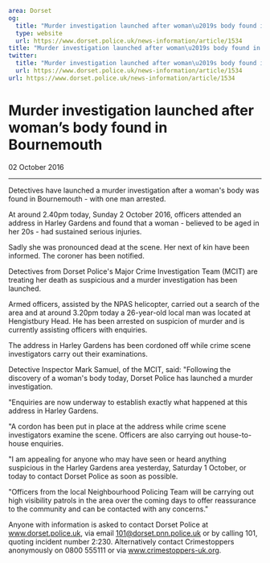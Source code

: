 ```yaml
area: Dorset
og:
  title: "Murder investigation launched after woman\u2019s body found in Bournemouth"
  type: website
  url: https://www.dorset.police.uk/news-information/article/1534
title: "Murder investigation launched after woman\u2019s body found in Bournemouth |"
twitter:
  title: "Murder investigation launched after woman\u2019s body found in Bournemouth"
  url: https://www.dorset.police.uk/news-information/article/1534
url: https://www.dorset.police.uk/news-information/article/1534
```

# Murder investigation launched after woman’s body found in Bournemouth

02 October 2016

* * *

Detectives have launched a murder investigation after a woman's body was found in Bournemouth - with one man arrested.

At around 2.40pm today, Sunday 2 October 2016, officers attended an address in Harley Gardens and found that a woman - believed to be aged in her 20s - had sustained serious injuries.

Sadly she was pronounced dead at the scene. Her next of kin have been informed. The coroner has been notified.

Detectives from Dorset Police's Major Crime Investigation Team (MCIT) are treating her death as suspicious and a murder investigation has been launched.

Armed officers, assisted by the NPAS helicopter, carried out a search of the area and at around 3.20pm today a 26-year-old local man was located at Hengistbury Head. He has been arrested on suspicion of murder and is currently assisting officers with enquiries.

The address in Harley Gardens has been cordoned off while crime scene investigators carry out their examinations.

Detective Inspector Mark Samuel, of the MCIT, said: "Following the discovery of a woman's body today, Dorset Police has launched a murder investigation.

"Enquiries are now underway to establish exactly what happened at this address in Harley Gardens.

"A cordon has been put in place at the address while crime scene investigators examine the scene. Officers are also carrying out house-to-house enquiries.

"I am appealing for anyone who may have seen or heard anything suspicious in the Harley Gardens area yesterday, Saturday 1 October, or today to contact Dorset Police as soon as possible.

"Officers from the local Neighbourhood Policing Team will be carrying out high visibility patrols in the area over the coming days to offer reassurance to the community and can be contacted with any concerns."

Anyone with information is asked to contact Dorset Police at www.dorset.police.uk, via email 101@dorset.pnn.police.uk or by calling 101, quoting incident number 2:230. Alternatively contact Crimestoppers anonymously on 0800 555111 or via www.crimestoppers-uk.org.
